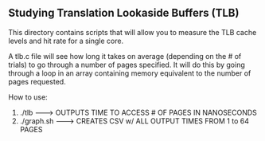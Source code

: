 ## Studying Translation Lookaside Buffers (TLB)

This directory contains scripts that will allow you to measure
the TLB cache levels and hit rate for a single core.

A tlb.c file will see how long it takes on average (depending on the # of trials)
to go through a number of pages specified. It will do this by going through 
a loop in an array containing memory equivalent to the number of pages requested.

How to use:

1. ./tlb <number of pages to touch> <number of trials>  ---> OUTPUTS TIME TO ACCESS # OF PAGES IN NANOSECONDS
2. ./graph.sh ---> CREATES CSV w/ ALL OUTPUT TIMES FROM 1 to 64 PAGES 
